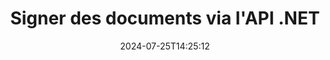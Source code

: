 ---
############################# Static ############################
layout: "landing"
date: 2024-07-25T14:25:12
draft: false

lang: fr
product: "Signature"
product_tag: "signature"
platform: "Net"
platform_tag: "net"

############################# Drop-down ############################
supported_platforms:
  items:
    # supported_platforms loop
    - title: ".NET"
      tag: "net"
    # supported_platforms loop
    - title: "Java"
      tag: "java"
    # supported_platforms loop
    - title: "Node.js"
      tag: "nodejs-java"

############################# Head ############################
head_title: "API de signatures numériques C# .NET - GroupDocs.Signature"
head_description: "Intégrez le traitement des signatures numériques dans vos applications .NET à l'aide de GroupDocs.Signature. Sécurisez vos fichiers avec des signatures rapidement et efficacement."

############################# Header ############################
title: "Signer des documents via l'API .NET"
description: "Signez des documents et des images numériques sur n'importe quelle plate-forme à l'aide de nos API flexibles et de nos solutions basées sur des applications pour les programmeurs et les utilisateurs finaux."
words:
  for: "pour"

actions:
  main: "Téléchargement gratuit de NuGet"
  main_link: "https://www.nuget.org/packages/GroupDocs.Signature"
  alt: "Licence"
  alt_link: "https://purchase.groupdocs.com/pricing/signature/net/"
  title: "Prêt à commencer?"
  description: "Essayez les fonctionnalités de GroupDocs.Signature gratuitement ou demandez une licence"

release:
  title: "Version {0} publiée"
  notes: "Regardez ce qu'il y a de nouveau"
  downloads: "Téléchargements"

code:
  title: "Signer des fichiers PDF en C#"
  more: "Plus d'exemples"
  more_link: "https://github.com/groupdocs-signature/GroupDocs.Signature-for-.NET/"
  install: "dotnet add package GroupDocs.Signature"
  content: |
    ```csharp {style=abap}   
    // Sélectionnez un document PDF
    using (Signature signature = new Signature("sample.pdf"))
    {
        // Fournir du texte
        var options = new TextSignOptions("John Smith")
        {
            // Définir la couleur
            ForeColor = Color.Red
        };
        // Signer le document et l'enregistrer dans un fichier
        signature.Sign("signed.pdf", options);
    }
    ```

############################# Overview ############################
overview:
  enable: true
  title: "Présentation de GroupDocs.Signature"
  description: "API pour effectuer la signature de documents et les opérations associées dans les applications .NET"
  features:
    # feature loop
    - title: "Ajout de signatures aux documents commerciaux en C#"
      content: "Signature de documents : avec GroupDocs.Signature pour .NET, vous pouvez ajouter différents types de signatures, telles que du texte, des images, des codes-barres et des certificats numériques, aux documents PDF et Office. Cette API vous permet de signer vos documents avec presque n'importe quel type de données, y compris les métadonnées cachées."

    # feature loop
    - title: "Traitement des documents signés"
      content: "Traitement supplémentaire : vous pouvez effectuer des opérations puissantes sur des documents signés à l'aide de GroupDocs.Signature. Cela inclut la recherche de signatures existantes dans les documents commerciaux et leur vérification à l'aide de critères spécifiques. De plus, vous pouvez récupérer des informations sur le document et prévisualiser les pages via cette API .NET."

    # feature loop
    - title: "Personnalisation des résultats"
      content: "GroupDocs.Signature pour .NET offre des options de personnalisation étendues. Vous pouvez positionner avec précision les signatures n'importe où sur une page de document et ajuster leur apparence à l'aide de divers paramètres. De plus, cette API prend en charge l'enregistrement des documents traités dans un large éventail de formats pris en charge."

############################# Platforms ############################
platforms:
  enable: true
  title: "Indépendance de la plateforme"
  description: "GroupDocs.Signature pour .NET prend en charge les systèmes d'exploitation, frameworks et gestionnaires de packages suivants"
  items:
    # platform loop
    - title: "Amazon"
      image: "amazon"
    # platform loop
    - title: "Docker"
      image: "docker"
    # platform loop
    - title: "Azure"
      image: "azure"
    # platform loop
    - title: "VS Code"
      image: "vs_code"
    # platform loop
    - title: "ReSharper"
      image: "resharper"
    # platform loop
    - title: "macOS"
      image: "finder"
    # platform loop
    - title: "Linux"
      image: "linux"
    # platform loop
    - title: "NuGet"
      image: "nuget"

############################# File formats ############################
formats:
  enable: true
  title: "Formats de fichiers pris en charge"
  description: |
    GroupDocs.Signature pour .NET prend en charge les opérations avec les [formats de fichiers](https://docs.groupdocs.com/signature/net/supported-document-formats/) suivants.
  groups:
    # group loop
    - color: "green"
      content: |
        ### Formats Microsoft Office
        * **Word:**  DOCX, DOC, DOCM, DOT, DOTX, DOTM, RTF
        * **Excel:** XLSX, XLS, XLSM, XLSB, XLTM, XLT, XLTM, XLTX, XLAM, SXC, SpreadsheetML
        * **PowerPoint:** PPT, PPTX, PPS, PPSX, PPSM, POT, POTM, POTX, PPTM
    # group loop
    - color: "blue"
      content: |
        ### Images et autres formats
        * **Portable:** PDF
        * **Images:** JPG, BMP, PNG, TIFF, GIF, DICOM, WEBP
        * **Autres formats de bureaux:** ODT, OTT, OTS, ODS, ODP, OTP, ODG
      # group loop
    - color: "red"
      content: |
        ### Autres formats
        * **la toile:** HTML, MHTML
        * **Les archives:** ZIP, TAR, 7Z
        * **Certificats:** PFX

############################# Features ############################
features:
  enable: true
  title: "Fonctionnalités GroupDocs.Signature"
  description: "Signature rapide et précise de PDF, de documents Office et d'images"

  items:
    # feature loop
    - icon: "sign"
      title: "Signature de documents"
      content: "Ajoutez avec précision un ou plusieurs types de signatures pris en charge à n’importe quelle position spécifiée sur les documents commerciaux."

    # feature loop
    - icon: "custom"
      title: "Personnaliser les signatures"
      content: "Utilisez des fonctionnalités telles que la couleur, la police, la bordure, la rotation, etc., pour configurer l'apparence des signatures."

    # feature loop
    - icon: "password"
      title: "Protection par mot de passe des documents"
      content: "Sécurisez certains types de documents en définissant un mot de passe après la signature."

    # feature loop
    - icon: "protect"
      title: "Protection contre les changements"
      content: "Empêchez les modifications apportées aux documents commerciaux importants après avoir apposé une signature avec un certificat numérique."

    # feature loop
    - icon: "convert"
      title: "Convertir les fichiers signés vers d'autres formats"
      content: "Convertissez les fichiers signés aux formats souhaités, par exemple en enregistrant un document Word au format PDF."

    # feature loop
    - icon: "preview"
      title: "Extraire les aperçus des pages"
      content: "Extrayez les pages des documents signés sous forme d’images individuelles pour un traitement ultérieur."

    # feature loop
    - icon: "search"
      title: "Recherche de signature dans les documents"
      content: "Récupérez des informations sur les signatures précédemment ajoutées dans des documents spécifiques."

    # feature loop
    - icon: "validate"
      title: "Valider les documents signés"
      content: "Vérifiez la bonne signature des documents à l’aide des fonctionnalités de validation."

    # feature loop
    - icon: "update"
      title: "Mettre à jour ou supprimer des signatures"
      content: "Repositionnez facilement des signatures spécifiques sur une page, modifiez leur texte ou supprimez-les sans aucun problème."

############################# Code samples ############################
code_samples:
  enable: true
  title: "Exemples de codes"
  description: "Quelques cas d'utilisation d'opérations GroupDocs.Signature typiques pour .NET"
  items:
    # code sample loop
    - title: "Ajouter un code QR au PDF"
      content: |
        L'ajout de [QR-codes](https://docs.groupdocs.com/signature/net/esign-document-with-qr-code-signature/) à des pages spécifiques de documents PDF peut améliorer les processus métier. Vous trouverez ci-dessous un exemple de la façon d'ajouter un code QR à l'aide de GroupDocs.Signature.
        {{< landing/code title="Comment mettre le code QR au format PDF.">}}
        ```csharp {style=abap}
        // Chargez le document à signer
        using (Signature signature = new Signature("file_to_sign.pdf"))
        {
            // Créer des options de code QR avec du texte prédéfini
            QrCodeSignOptions options = new QrCodeSignOptions("The document is approved by John Smith")
            {
                // Configurer le type d'encodage du code QR et la position sur la page
                EncodeType = QrCodeTypes.QR,
                Left = 100,
                Top = 100
            };
            // Signez le document et enregistrez-le comme fichier de résultat
            signature.Sign("file_with_QR.pdf", options);
        }
        ```
        {{< /landing/code >}}
    # code sample loop
    - title: "Protéger un document DOCX à l'aide d'un certificat numérique"
      content: |
        Vous pouvez [Protéger un document](https://docs.groupdocs.com/signature/net/esign-document-with-digital-signature/) en utilisant des signatures personnelles ou d'entreprise stockées sous forme de certificats numériques. Ces documents protégés ne peuvent être modifiés sans invalider la signature.
        {{< landing/code title="Voici comment garantir l’intégrité des documents.">}}
        ```csharp {style=abap}   
        // Charger le document à signer numériquement
        using (Signature signature = new Signature("file_to_sign.docx"))
        {
            // Spécifiez les options de signature numérique et fournissez le chemin d'accès au fichier de certificat
            DigitalSignOptions options = new DigitalSignOptions("certificate.pfx")
            {
                // Définir le mot de passe du certificat
                Password = "1234567890"
            };
            // Signez le document et enregistrez-le dans le chemin souhaité
            signature.Sign("digitally_signed.docx", options);
        }
        ```
        {{< /landing/code >}}

---